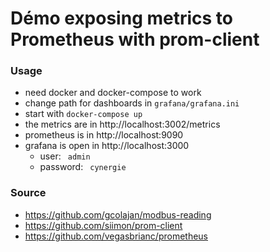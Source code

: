 # Démo exposing metrics to Prometheus with prom-client

### Usage
- need docker and docker-compose to work
- change path for dashboards in `grafana/grafana.ini`
- start   with  `docker-compose up`
- the metrics are in http://localhost:3002/metrics
- prometheus is in http://localhost:9090
- grafana is open  in http://localhost:3000 
  - user: ` admin` 
  - password: ` cynergie` 
### Source
- https://github.com/gcolajan/modbus-reading
- https://github.com/siimon/prom-client
- https://github.com/vegasbrianc/prometheus
